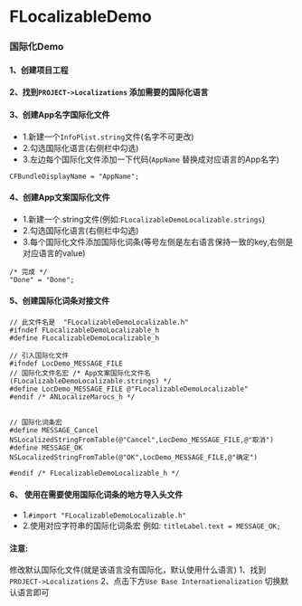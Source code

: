 # FLocalizableDemo
### 国际化Demo

#### 1、创建项目工程
#### 2、找到`PROJECT->Localizations` 添加需要的国际化语言
#### 3、创建App名字国际化文件 
 
 * 1.新建一个`InfoPlist.string`文件(名字不可更改)
 * 2.勾选国际化语言(右侧栏中勾选)
 * 3.左边每个国际化文件添加一下代码(`AppName` 替换成对应语言的App名字)
```
CFBundleDisplayName = "AppName";
```

#### 4、创建App文案国际化文件	
  
  * 1.新建一个.string文件(例如:`FLocalizableDemoLocalizable.strings`)
  * 2.勾选国际化语言(右侧栏中勾选)
  * 3.每个国际化文件添加国际化词条(等号左侧是左右语言保持一致的key,右侧是对应语言的value)

```
/* 完成 */
"Done" = "Done";
```
#### 5、创建国际化词条对接文件

```
// 此文件名是  "FLocalizableDemoLocalizable.h"
#ifndef FLocalizableDemoLocalizable_h
#define FLocalizableDemoLocalizable_h

// 引入国际化文件
#ifndef LocDemo_MESSAGE_FILE
// 国际化文件名宏 /* App文案国际化文件名(FLocalizableDemoLocalizable.strings) */
#define LocDemo_MESSAGE_FILE @"FLocalizableDemoLocalizable"
#endif /* ANLocalizeMarocs_h */


// 国际化词条宏
#define MESSAGE_Cancel NSLocalizedStringFromTable(@"Cancel",LocDemo_MESSAGE_FILE,@"取消")
#define MESSAGE_OK NSLocalizedStringFromTable(@"OK",LocDemo_MESSAGE_FILE,@"确定")

#endif /* FLocalizableDemoLocalizable_h */

```

#### 6、 使用在需要使用国际化词条的地方导入头文件 

* 1.`#import "FLocalizableDemoLocalizable.h"`
* 2.使用对应字符串的国际化词条宏 例如: `titleLabel.text = MESSAGE_OK;`

#### 注意: 
修改默认国际化文件(就是该语言没有国际化，默认使用什么语言)
1、找到`PROJECT->Localizations` 
2、点击下方`Use Base Internationalization` 切换默认语言即可





